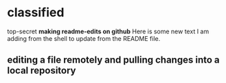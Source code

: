 # classified
top-secret
**making readme-edits on github**
Here is some new text I am adding from the shell to update from the README file.
## editing a file remotely and pulling changes into a local repository
